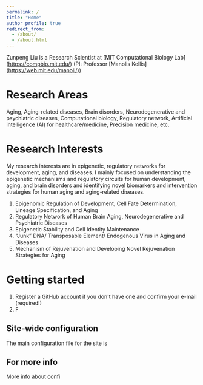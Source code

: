 ```yaml
---
permalink: /
title: "Home"
author_profile: true
redirect_from: 
  - /about/
  - /about.html
---
```


Zunpeng Liu is a Research Scientist at [MIT Computational Biology Lab] (https://compbio.mit.edu/) (PI: Professor [Manolis Kellis] (https://web.mit.edu/manoli/))

Research Areas
======
Aging, Aging-related diseases, Brain disorders, Neurodegenerative and psychiatric diseases, Computational biology, Regulatory network, Artificial intelligence (AI) for healthcare/medicine, Precision medicine, etc.

Research Interests
======
My research interests are in epigenetic, regulatory networks for development, aging, and diseases. I mainly focused on understanding the epigenetic mechanisms and regulatory circuits for human development, aging, and brain disorders and identifying novel biomarkers and intervention strategies for human aging and aging-related diseases.
1. Epigenomic Regulation of Development, Cell Fate Determination, Lineage Specification, and Aging
2. Regulatory Network of Human Brain Aging, Neurodegenerative and Psychiatric Diseases
3. Epigenetic Stability and Cell Identity Maintenance
4. “Junk” DNA/ Transposable Element/ Endogenous Virus in Aging and Diseases
5. Mechanism of Rejuvenation and Developing Novel Rejuvenation Strategies for Aging

Getting started
======
1. Register a GitHub account if you don't have one and confirm your e-mail (required!)
1. F


Site-wide configuration
------
The main configuration file for the site is 


For more info
------
More info about confi
